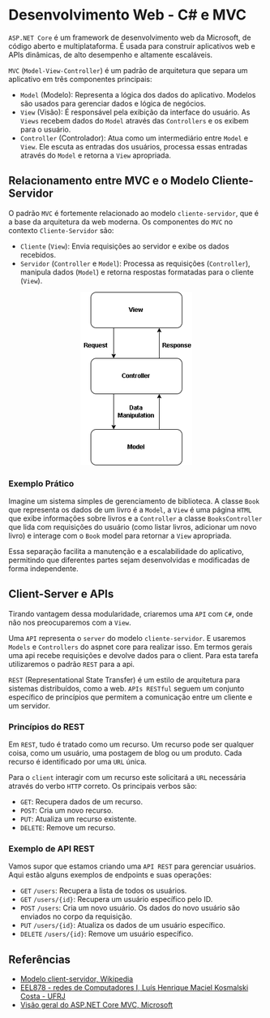 # Desenvolvimento Web - C# e MVC

`ASP.NET Core` é um framework de desenvolvimento web da Microsoft, de código aberto e multiplataforma. É usada para construir aplicativos web e APIs dinâmicas, de alto desempenho e altamente escaláveis.

`MVC` (`Model-View-Controller`) é um padrão de arquitetura que separa um aplicativo em três componentes principais:

- `Model` (Modelo): Representa a lógica dos dados do aplicativo. Modelos são usados para gerenciar dados e lógica de negócios.
- `View` (Visão): É responsável pela exibição da interface do usuário. As `Views` recebem dados do `Model` através das `Controllers` e os exibem para o usuário.
- `Controller` (Controlador): Atua como um intermediário entre `Model` e `View`. Ele escuta as entradas dos usuários, processa essas entradas através do `Model` e retorna a `View` apropriada.

## Relacionamento entre MVC e o Modelo Cliente-Servidor

O padrão `MVC` é fortemente relacionado ao modelo `cliente-servidor`, que é a base da arquitetura da web moderna. 
Os componentes do `MVC` no contexto `Cliente-Servidor` são:

- `Cliente` (`View`): Envia requisições ao servidor e exibe os dados recebidos.
- `Servidor` (`Controller` e `Model`): Processa as requisições (`Controller`), manipula dados (`Model`) e retorna respostas formatadas para o cliente (`View`).

<p align="center">
    <img src="mvc.drawio.png">
</p>

### Exemplo Prático

Imagine um sistema simples de gerenciamento de biblioteca. 
A classe `Book` que representa os dados de um livro é a `Model`, a `View`
é uma página `HTML` que exibe informações sobre livros e a `Controller`
a classe `BooksController` que lida com requisições do usuário (como listar livros, adicionar um novo livro) 
e interage com o `Book` model para retornar a `View` apropriada.

Essa separação facilita a manutenção e a escalabilidade do aplicativo, 
permitindo que diferentes partes sejam desenvolvidas e modificadas 
de forma independente.

## Client-Server e APIs

Tirando vantagem dessa modularidade, criaremos uma `API` com `C#`, onde não nos preocuparemos com a `View`.

Uma `API` representa o `server` do modelo `cliente-servidor`. E usaremos `Models` e `Controllers` do aspnet core para realizar isso. Em termos gerais uma api recebe requisições e devolve dados para o client. Para esta tarefa utilizaremos o padrão `REST` para a api.

`REST` (Representational State Transfer) é um estilo de arquitetura para sistemas distribuídos, como a web. `APIs RESTful` seguem um conjunto específico de princípios que permitem a comunicação entre um cliente e um servidor.

### Princípios do REST

Em `REST`, tudo é tratado como um recurso. Um recurso pode ser qualquer coisa, como um usuário, uma postagem de blog ou um produto. Cada recurso é identificado por uma `URL` única.

Para o `client` interagir com um recurso este solicitará a `URL` necessária através do verbo `HTTP` correto. Os principais verbos são:

- `GET`: Recupera dados de um recurso.
- `POST`: Cria um novo recurso.
- `PUT`: Atualiza um recurso existente.
- `DELETE`: Remove um recurso.

### Exemplo de API REST

Vamos supor que estamos criando uma `API REST` para gerenciar usuários. Aqui estão alguns exemplos de endpoints e suas operações:

- `GET` `/users`: Recupera a lista de todos os usuários.
- `GET` `/users/{id}`: Recupera um usuário específico pelo ID.
- `POST` `/users`: Cria um novo usuário. Os dados do novo usuário são enviados no corpo da requisição.
- `PUT` `/users/{id}`: Atualiza os dados de um usuário específico.
- `DELETE` `/users/{id}`: Remove um usuário específico.

## Referências

- [Modelo client-servidor, Wikipedia](https://pt.wikipedia.org/wiki/Modelo_cliente%E2%80%93servidor)
- [EEL878 - redes de Computadores I, Luís Henrique Maciel Kosmalski Costa - UFRJ](https://www.gta.ufrj.br/ensino/eel878/redes1-2020-4/slides/Parte2_Aplicacoes_1P.pdf)
- [Visão geral do ASP.NET Core MVC, Microsoft](https://learn.microsoft.com/pt-br/aspnet/core/mvc/overview?view=aspnetcore-9.0&WT.mc_id=dotnet-35129-website)